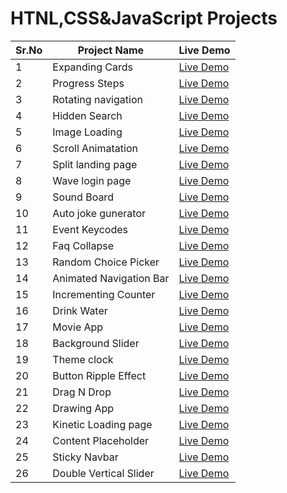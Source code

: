 # HTNL,CSS&JavaScript Projects

Sr.No | Project Name | Live Demo
------|--------------|----------
1 | Expanding Cards |[Live Demo](https://expanding-cardsss.netlify.app)
2 | Progress Steps |[Live Demo](https://progress-steps-page.netlify.app/)
3 | Rotating navigation |[Live Demo](https://rotating-navbar-article.netlify.app/)
4 |  Hidden Search |[Live Demo](https://hidden-search-section.netlify.app/)
5 |  Image Loading |[Live Demo](https://imagr-lodaing.netlify.app/)
6 |  Scroll Animatation |[Live Demo](https://scroll-animatation.netlify.app/)
7 |  Split landing page |[Live Demo](https://feture-selection-page.netlify.app/)
8 |  Wave login page |[Live Demo](https://wave-login-page.netlify.app/)
9 |  Sound Board |[Live Demo](https://sound-board-player.netlify.app/)
10 |  Auto joke gunerator|[Live Demo](https://auto-joke-generator.netlify.app/)
11 | Event Keycodes |[Live Demo](https://event-keycode-gunretor.netlify.app/)
12 | Faq Collapse |[Live Demo](https://faq-collapse-faq.netlify.app/)
13 | Random Choice Picker |[Live Demo](https://random-choice-picker1.netlify.app)
14 | Animated Navigation Bar |[Live Demo](https://animated-navigation-bar.netlify.app)
15 | Incrementing Counter |[Live Demo](https://incrementing-counter-1.netlify.app/)
16 | Drink Water |[Live Demo](https://drink-water-day.netlify.app/)
17 | Movie App |[Live Demo](https://movie-app-pro.netlify.app/)
18 | Background Slider |[Live Demo](https://background-slider-1.netlify.app/)
19 | Theme clock |[Live Demo](https://theme-clock-dark-mode.netlify.app/)
20 | Button Ripple Effect |[Live Demo](https://button-ripple-effect1.netlify.app/)
21 | Drag N Drop |[Live Demo](https://drag-and-drop-4.netlify.app/)
22 | Drawing App |[Live Demo](https://drawing-app-slider.netlify.app/)
23 | Kinetic Loading page |[Live Demo](https://loading-effect.netlify.app/)
24 | Content Placeholder |[Live Demo](https://content-placeholder-1.netlify.app/)
25 | Sticky Navbar |[Live Demo](https://sticky-navigation-bar.netlify.app)
26 | 	Double Vertical Slider |[Live Demo](https://double-vertical-slider-0.netlify.app/)










